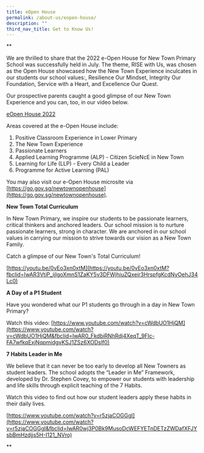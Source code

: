 ```yaml
---
title: eOpen House
permalink: /about-us/eopen-house/
description: ""
third_nav_title: Get to Know Us!
---
```

**

We are thrilled to share that the 2022 e-Open House for New Town Primary School was successfully held in July. The theme, RISE with Us, was chosen as the Open House showcased how the New Town Experience inculcates in our students our school values:, Resilience Our Mindset, Integrity Our Foundation, Service with a Heart, and Excellence Our Quest. 

  

Our prospective parents caught a good glimpse of our New Town Experience and you can, too, in our video below.

[eOpen House 2022](https://youtu.be/TeFgkG_aK6g)

Areas covered at the e-Open House include:

1. Positive Classroom Experience in Lower Primary 
2. The New Town Experience
3. Passionate Learners
4. Applied Learning Programme (ALP) - Citizen ScieNcE in New Town
5. Learning for Life (LLP) - Every Child a Leader
6. Programme for Active Learning (PAL)

    

  
You may also visit our e-Open House microsite via [](https://go.gov.sg/newtownopenhouse?fbclid=IwAR0xclFrkcMJ8iFb9ZOC0nnceHm4TVyua-zHG2cfu3vRuIVBE90OcGgcYSU)[https://go.gov.sg/newtownopenhouse](https://go.gov.sg/newtownopenhouse).

**New Town Total Curriculum**

In New Town Primary, we inspire our students to be passionate learners, critical thinkers and anchored leaders. Our school mission is to nurture passionate learners, strong in character. We are anchored in our school values in carrying our mission to strive towards our vision as a New Town Family.

Catch a glimpse of our New Town's Total Curriculum!

[https://youtu.be/0vEo3xn0xtM](https://youtu.be/0vEo3xn0xtM?fbclid=IwAR3VtiP_ijIgoXmnS1ZaKY5v3DFWjhiuZQxeir3HrspfgKcdNyOehJ34Lc0)

  
  

**A Day of a P1 Student**

Have you wondered what our P1 students go through in a day in New Town Primary?

Watch this video: [https://www.youtube.com/watch?v=cWdbUO1HjQM](https://www.youtube.com/watch?v=cWdbUO1HjQM&fbclid=IwAR0_FkdbiRNhRdj4XeqT_9FIc-FA7wfkqExjNqpmidgvKSJ1ZSz6XODslf0)

  
  

**7 Habits Leader in Me**

We believe that it can never be too early to develop all New Towners as student leaders. The school adopts the “Leader in Me” Framework, developed by Dr. Stephen Covey, to empower our students with leadership and life skills through explicit teaching of the 7 Habits.

Watch this video to find out how our student leaders apply these habits in their daily lives.

[https://www.youtube.com/watch?v=r5zjaCOGGgI](https://www.youtube.com/watch?v=r5zjaCOGGgI&fbclid=IwAR0wj3P0Bk9MusoDcWEFYETnDETzZWDafXFJYsbBmHzdjjs5H-I121_NVro)

**